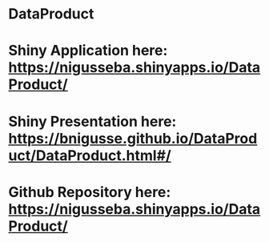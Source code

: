 # DataProduct
# Shiny Application here: https://nigusseba.shinyapps.io/DataProduct/
# Shiny Presentation here: https://bnigusse.github.io/DataProduct/DataProduct.html#/
# Github Repository here:  https://nigusseba.shinyapps.io/DataProduct/